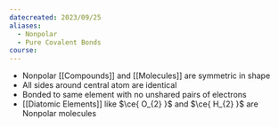 ```yaml
---
datecreated: 2023/09/25
aliases:
  - Nonpolar
  - Pure Covalent Bonds
course:
---
```

- Nonpolar [[Compounds]] and [[Molecules]] are symmetric in shape
- All sides around central atom are identical
- Bonded to same element with no unshared pairs of electrons
- [[Diatomic Elements]] like $\ce{ O_{2} }$ and $\ce{ H_{2} }$ are Nonpolar molecules